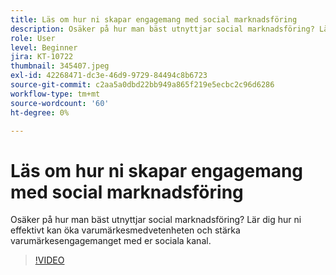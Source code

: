 ```yaml
---
title: Läs om hur ni skapar engagemang med social marknadsföring
description: Osäker på hur man bäst utnyttjar social marknadsföring? Lär dig hur ni effektivt kan öka varumärkesmedvetenheten och stärka varumärkesengagemanget med er sociala kanal.
role: User
level: Beginner
jira: KT-10722
thumbnail: 345407.jpeg
exl-id: 42268471-dc3e-46d9-9729-84494c8b6723
source-git-commit: c2aa5a0dbd22bb949a865f219e5ecbc2c96d6286
workflow-type: tm+mt
source-wordcount: '60'
ht-degree: 0%

---
```


# Läs om hur ni skapar engagemang med social marknadsföring

Osäker på hur man bäst utnyttjar social marknadsföring? Lär dig hur ni effektivt kan öka varumärkesmedvetenheten och stärka varumärkesengagemanget med er sociala kanal.

>[!VIDEO](https://video.tv.adobe.com/v/345407/?quality=12&learn=on)
